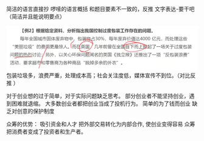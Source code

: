 简洁的语言直接抄
啰嗦的语言概括
和题目要素不一致的，反推
文字表达-要干吧（简洁并且能说明要点）

![](附件/Pasted%20image%2020230206112244.png)
包装垃圾多，浪费严重，处理成本高；社会关注度低，媒体宣传不到位。（对比反推 ）



对于创业想的过于简单，对于实际问题缺乏思考。
部分创业者不能坚持创业，遇到困难就退缩。
大多数创业者都把创业当成了投机行为。
简单的为了钱而创业
缺乏对创意的保护制度



众筹的优势：
吸引资金和人才
把外部交易转化为内部合作, 使创业变得容易
众筹把消费者变成了投资者和生产者。
